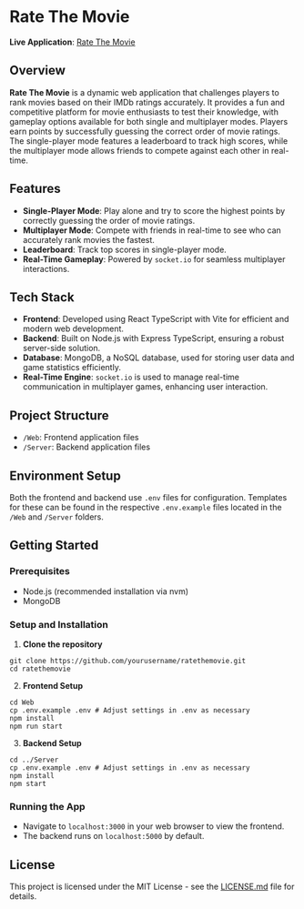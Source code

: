 # Rate The Movie

**Live Application**: [Rate The Movie](https://cusort.com/)

## Overview
**Rate The Movie** is a dynamic web application that challenges players to rank movies based on their IMDb ratings accurately. It provides a fun and competitive platform for movie enthusiasts to test their knowledge, with gameplay options available for both single and multiplayer modes. Players earn points by successfully guessing the correct order of movie ratings. The single-player mode features a leaderboard to track high scores, while the multiplayer mode allows friends to compete against each other in real-time.


## Features
- **Single-Player Mode**: Play alone and try to score the highest points by correctly guessing the order of movie ratings.
- **Multiplayer Mode**: Compete with friends in real-time to see who can accurately rank movies the fastest.
- **Leaderboard**: Track top scores in single-player mode.
- **Real-Time Gameplay**: Powered by `socket.io` for seamless multiplayer interactions.

## Tech Stack
- **Frontend**: Developed using React TypeScript with Vite for efficient and modern web development.
- **Backend**: Built on Node.js with Express TypeScript, ensuring a robust server-side solution.
- **Database**: MongoDB, a NoSQL database, used for storing user data and game statistics efficiently.
- **Real-Time Engine**: `socket.io` is used to manage real-time communication in multiplayer games, enhancing user interaction.

## Project Structure
- `/Web`: Frontend application files
- `/Server`: Backend application files

## Environment Setup
Both the frontend and backend use `.env` files for configuration. Templates for these can be found in the respective `.env.example` files located in the `/Web` and `/Server` folders.

## Getting Started

### Prerequisites
- Node.js (recommended installation via nvm)
- MongoDB

### Setup and Installation
1. **Clone the repository**
```
git clone https://github.com/yourusername/ratethemovie.git
cd ratethemovie
```

2. **Frontend Setup**
```
cd Web
cp .env.example .env # Adjust settings in .env as necessary
npm install
npm run start
```

3. **Backend Setup**
```
cd ../Server
cp .env.example .env # Adjust settings in .env as necessary
npm install
npm start
```

### Running the App
- Navigate to `localhost:3000` in your web browser to view the frontend.
- The backend runs on `localhost:5000` by default.

## License
This project is licensed under the MIT License - see the [LICENSE.md](LICENSE) file for details.


